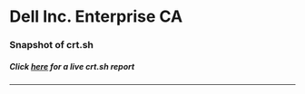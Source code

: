 # Dell Inc. Enterprise CA
### Snapshot of crt.sh
##### Click [here](https://crt.sh/?q=A90F97D6B5C7612E020CBBCF0746200C9676E1828C5A850BE6BC888C345FA4B5) for a live crt.sh report

---
